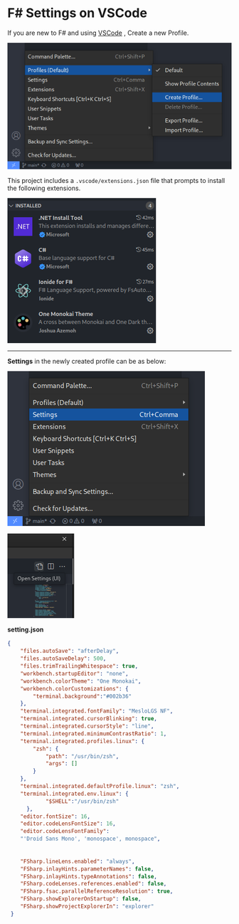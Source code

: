 # F# Settings on VSCode

If you are new to F# and using [VSCode](https://code.visualstudio.com/) , Create a new Profile.

![image](https://raw.githubusercontent.com/ken-okabe/web-images4/main/img_1714364045993.png)

This project includes a  `.vscode/extensions.json`  file that prompts to install the following extensions.

![image](https://raw.githubusercontent.com/ken-okabe/web-images4/main/img_1714363435870.png)

---

**Settings**  in the newly created profile can be as below:

![image](https://raw.githubusercontent.com/ken-okabe/web-images4/main/img_1714364148941.png)

![image](https://raw.githubusercontent.com/ken-okabe/web-images4/main/img_1714364195266.png)

**setting.json**

```json
{
    "files.autoSave": "afterDelay",
    "files.autoSaveDelay": 500,
    "files.trimTrailingWhitespace": true,
    "workbench.startupEditor": "none",
    "workbench.colorTheme": "One Monokai",
    "workbench.colorCustomizations": {
        "terminal.background":"#002b36"
    },
    "terminal.integrated.fontFamily": "MesloLGS NF",
    "terminal.integrated.cursorBlinking": true,
    "terminal.integrated.cursorStyle": "line",
    "terminal.integrated.minimumContrastRatio": 1,
    "terminal.integrated.profiles.linux": {
        "zsh": {
            "path": "/usr/bin/zsh",
            "args": []
        }
    },
    "terminal.integrated.defaultProfile.linux": "zsh",
    "terminal.integrated.env.linux": {
            "$SHELL":"/usr/bin/zsh"
      },
    "editor.fontSize": 16,
    "editor.codeLensFontSize": 16,
    "editor.codeLensFontFamily":
    "'Droid Sans Mono', 'monospace', monospace",
 
 
    "FSharp.lineLens.enabled": "always",
    "FSharp.inlayHints.parameterNames": false,
    "FSharp.inlayHints.typeAnnotations": false,
    "FSharp.codeLenses.references.enabled": false,
    "FSharp.fsac.parallelReferenceResolution": true,
    "FSharp.showExplorerOnStartup": false,
    "FSharp.showProjectExplorerIn": "explorer"
 }
 
```